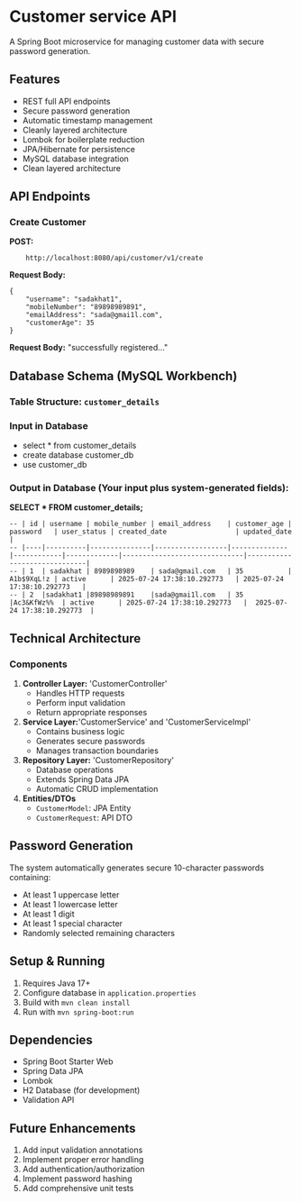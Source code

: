 # Customer service API
A Spring Boot microservice for managing customer data with secure password generation.

## Features
- REST full API endpoints
- Secure password generation
- Automatic timestamp management
- Cleanly layered architecture
- Lombok for boilerplate reduction
- JPA/Hibernate for persistence
- MySQL database integration
- Clean layered architecture

## API Endpoints
### Create Customer
**POST:** 
```
    http://localhost:8080/api/customer/v1/create
```
**Request Body:**
```
{
    "username": "sadakhat1",
    "mobileNumber": "89898989891",
    "emailAddress": "sada@gmai1l.com",
    "customerAge": 35
}
```
**Request Body:** "successfully registered..."

## Database Schema (MySQL Workbench)
### Table Structure: `customer_details`
### Input in Database
- select * from customer_details 
- create database customer_db 
- use customer_db

### Output in Database (Your input plus system-generated fields):
**SELECT * FROM customer_details;**
```
-- | id | username | mobile_number | email_address    | customer_age | password   | user_status | created_date                 | updated_date                 |
-- |----|----------|---------------|------------------|--------------|------------|-------------|------------------------------|------------------------------|
-- | 1  | sadakhat | 8989898989    | sada@gmail.com   | 35           | A1b$9XqL!z | active      | 2025-07-24 17:38:10.292773   | 2025-07-24 17:38:10.292773   |
-- | 2	|sadakhat1 |89898989891    |sada@gmai1l.com	  | 35	         |Ac3&KfWz%%  |	active	    | 2025-07-24 17:38:10.292773   |  2025-07-24 17:38:10.292773  |
```

## Technical Architecture
### Components
1. **Controller Layer:** 'CustomerController'
   - Handles HTTP requests
   - Perform input validation
   - Return appropriate responses
2. **Service Layer:**'CustomerService' and 'CustomerServiceImpl' 
   - Contains business logic
   - Generates secure passwords
   - Manages transaction boundaries
3. **Repository Layer:** 'CustomerRepository'
   - Database operations
   - Extends Spring Data JPA
   - Automatic CRUD implementation
4. **Entities/DTOs**
   - `CustomerModel`: JPA Entity
   - `CustomerRequest`: API DTO

## Password Generation
The system automatically generates secure 10-character passwords containing:
- At least 1 uppercase letter
- At least 1 lowercase letter
- At least 1 digit
- At least 1 special character
- Randomly selected remaining characters

## Setup & Running
1. Requires Java 17+
2. Configure database in `application.properties`
3. Build with `mvn clean install`
4. Run with `mvn spring-boot:run`

## Dependencies
- Spring Boot Starter Web
- Spring Data JPA
- Lombok
- H2 Database (for development)
- Validation API

## Future Enhancements
1. Add input validation annotations
2. Implement proper error handling
3. Add authentication/authorization
4. Implement password hashing
5. Add comprehensive unit tests



